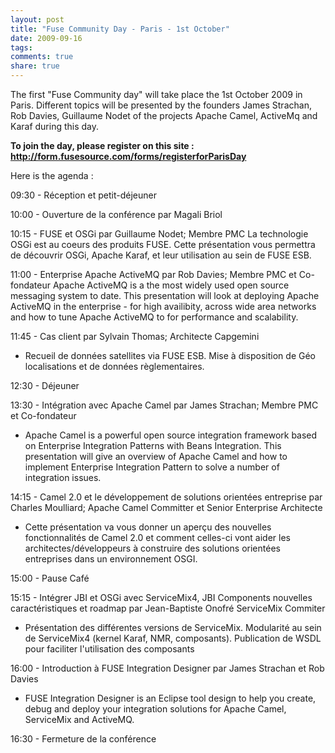 ```yaml
---
layout: post
title: "Fuse Community Day - Paris - 1st October"
date: 2009-09-16
tags:
comments: true
share: true
---
```


The first "Fuse Community day" will take place the 1st October 2009 in Paris. Different topics will be presented by the founders James Strachan, Rob Davies, Guillaume Nodet of the projects Apache Camel, ActiveMq and Karaf during this day.

<span style="font-weight: bold;">To join the day, please register on this site : http://form.fusesource.com/forms/registerforParisDay</span>

Here is the agenda :

09:30 - Réception et petit-déjeuner

10:00 - Ouverture de la conférence par Magali Briol 

10:15 - FUSE et OSGi par Guillaume Nodet; Membre PMC
La technologie OSGi est au coeurs des produits FUSE.  Cette présentation vous permettra de découvrir OSGi, Apache Karaf, et leur utilisation au sein de FUSE ESB.

11:00 - Enterprise Apache ActiveMQ par Rob Davies; Membre PMC et Co-fondateur Apache ActiveMQ is a the most widely used open source messaging system to date.
This presentation will look at deploying Apache ActiveMQ in the enterprise - for high availibity, across wide area networks and how to tune Apache ActiveMQ to for performance and scalability.

11:45 - Cas client par Sylvain Thomas; Architecte Capgemini
- Recueil de données satellites via FUSE ESB. Mise à disposition de Géo localisations et de données règlementaires.

12:30 - Déjeuner

13:30 - Intégration avec Apache Camel par James Strachan; Membre PMC et Co-fondateur
- Apache Camel is a powerful open source integration framework based on Enterprise Integration Patterns with Beans Integration. This presentation will give an overview of Apache Camel and how to implement Enterprise Integration Pattern to solve a number of integration issues.

14:15 - Camel 2.0 et le développement de solutions orientées entreprise par Charles Moulliard; Apache Camel Committer et Senior Enterprise Architecte
- Cette présentation va vous donner un aperçu des nouvelles fonctionnalités de Camel 2.0 et comment celles-ci vont aider les architectes/développeurs à construire des solutions orientées entreprises dans un environnement OSGI.

15:00 - Pause Café

15:15 - Intégrer JBI et OSGi avec ServiceMix4, JBI Components nouvelles caractéristiques et roadmap par Jean-Baptiste Onofré ServiceMix Commiter
- Présentation des différentes versions de ServiceMix. Modularité au sein de ServiceMix4 (kernel Karaf, NMR, composants). Publication de WSDL pour faciliter l'utilisation des composants

16:00 - Introduction à FUSE Integration Designer par James Strachan et Rob Davies 
- FUSE Integration Designer is an Eclipse tool design to help you create, debug and deploy your integration solutions for Apache Camel, ServiceMix and ActiveMQ.

16:30 - Fermeture de la conférence